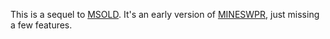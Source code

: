 This is a sequel to [MSOLD](../MSOLD). It's an early version of [MINESWPR](../MINESWPR), just missing a few features.
